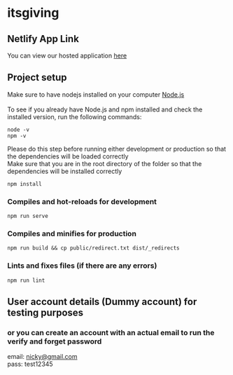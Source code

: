 # itsgiving
## Netlify App Link
You can view our hosted application [here](https://its-giving.netlify.app)

## Project setup
Make sure to have nodejs installed on your computer [Node.js](https://nodejs.org/en/download/) <br><br>
To see if you already have Node.js and npm installed and check the installed version, run the following commands:
```
node -v 
npm -v 
```

Please do this step before running either development or production so that the dependencies will be loaded correctly <br>
Make sure that you are in the root directory of the folder so that the dependencies will be installed correctly
```
npm install
```

### Compiles and hot-reloads for development
```
npm run serve
```

### Compiles and minifies for production
```
npm run build && cp public/redirect.txt dist/_redirects
```

### Lints and fixes files (if there are any errors)
```
npm run lint
```

## User account details (Dummy account) for testing purposes 
### or you can create an account with an actual email to run the verify and forget password
email: nicky@gmail.com <br>
pass: test12345
